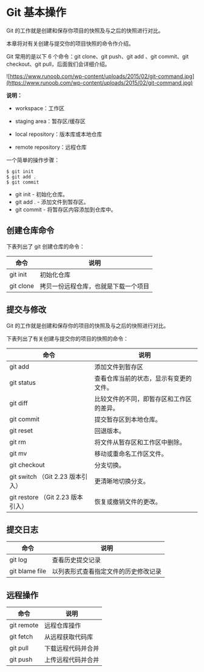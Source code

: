 # Git 基本操作

Git 的工作就是创建和保存你项目的快照及与之后的快照进行对比。

本章将对有关创建与提交你的项目快照的命令作介绍。

Git 常用的是以下 6 个命令：git clone、git push、git add 、git commit、git checkout、git pull，后面我们会详细介绍。

![https://www.runoob.com/wp-content/uploads/2015/02/git-command.jpg](https://www.runoob.com/wp-content/uploads/2015/02/git-command.jpg)

**说明：**

- workspace：工作区

- staging area：暂存区/缓存区
- local repository：版本库或本地仓库
- remote repository：远程仓库

一个简单的操作步骤：

```
$ git init    
$ git add .    
$ git commit  
```

- git init - 初始化仓库。
- git add . - 添加文件到暂存区。
- git commit - 将暂存区内容添加到仓库中。

## 创建仓库命令

下表列出了 git 创建仓库的命令：

| 命令      | 说明                                 |
| --------- | ------------------------------------ |
| git init  | 初始化仓库                           |
| git clone | 拷贝一份远程仓库，也就是下载一个项目 |

## 提交与修改

Git 的工作就是创建和保存你的项目的快照及与之后的快照进行对比。

下表列出了有关创建与提交你的项目的快照的命令：

| 命令                              | 说明                                     |
| --------------------------------- | ---------------------------------------- |
| git add                           | 添加文件到暂存区                         |
| git status                        | 查看仓库当前的状态，显示有变更的文件。   |
| git diff                          | 比较文件的不同，即暂存区和工作区的差异。 |
| git commit                        | 提交暂存区到本地仓库。                   |
| git reset                         | 回退版本。                               |
| git rm                            | 将文件从暂存区和工作区中删除。           |
| git mv                            | 移动或重命名工作区文件。                 |
| git checkout                      | 分支切换。                               |
| git switch （Git 2.23 版本引入）  | 更清晰地切换分支。                       |
| git restore （Git 2.23 版本引入） | 恢复或撤销文件的更改。                   |

## 提交日志

| 命令             | 说明                                 |
| ---------------- | ------------------------------------ |
| git log          | 查看历史提交记录                     |
| git blame file | 以列表形式查看指定文件的历史修改记录 |

## 远程操作

| 命令       | 说明               |
| ---------- | ------------------ |
| git remote | 远程仓库操作       |
| git fetch  | 从远程获取代码库   |
| git pull   | 下载远程代码并合并 |
| git push   | 上传远程代码并合并 |

